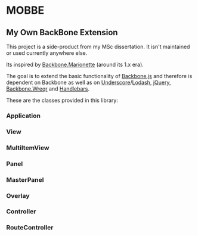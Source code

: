 # MOBBE
## My Own BackBone Extension

This project is a side-product from my MSc dissertation.
It isn't maintained or used currently anywhere else.

Its inspired by [Backbone.Marionette](http://marionettejs.com/) (around its 1.x era). 

The goal is to extend the basic functionality of [Backbone.js](http://backbonejs.org/) and therefore is dependent on Backbone as well as on [Underscore](http://underscorejs.org/)/[Lodash](https://lodash.com/), [jQuery](https://lodash.com/), [Backbone.Wreqr](https://github.com/marionettejs/backbone.wreqr) and [Handlebars](http://handlebarsjs.com/).
	
These are the classes provided in this library:

### Application

### View

### MultiItemView

### Panel

### MasterPanel

### Overlay

### Controller

### RouteController